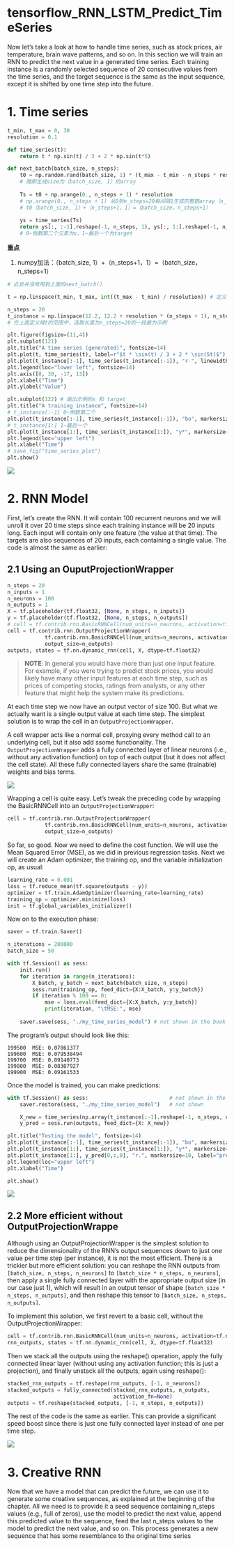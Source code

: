 # tensorflow_RNN_LSTM_Predict_TimeSeries

Now let’s take a look at how to handle time series, such as stock prices, air temperature, brain wave patterns, and so on. In this section we will train an RNN to predict the next value in a generated time series. Each training instance is a randomly selected sequence of 20 consecutive values from the time series, and the target sequence is the same as the input sequence, except it is shifted by one time step into the future.

# 1. Time series

```python
t_min, t_max = 0, 30
resolution = 0.1

def time_series(t):
    return t * np.sin(t) / 3 + 2 * np.sin(t*5)

def next_batch(batch_size, n_steps):
    t0 = np.random.rand(batch_size, 1) * (t_max - t_min - n_steps * resolution)
    # 随即生成size为（batch_size, 1）的array 
    
    Ts = t0 + np.arange(0., n_steps + 1) * resolution
    # np.arange(0., n_steps + 1) 从0到n_steps=20每间隔1生成的整数array（n_steps+1，1）
    # t0（batch_size, 1）+（n_steps+1，1）=（batch_size，n_steps+1）
    
    ys = time_series(Ts)
    return ys[:, :-1].reshape(-1, n_steps, 1), ys[:, 1:].reshape(-1, n_steps, 1)
    # 0~倒数第二个元素为x，1~最后一个为target
```
**重点**

1. numpy加法：（batch_size, 1）+（n_steps+1，1）=（batch_size，n_steps+1）

```python
# 此处并没有用到上面的next_batch()

t = np.linspace(t_min, t_max, int((t_max - t_min) / resolution)) # 定义域t（0，30）共30/0.1=300个离散点

n_steps = 20
t_instance = np.linspace(12.2, 12.2 + resolution * (n_steps + 1), n_steps + 1)
# 在上面定义域t的范围中，选取长度为n_steps=20的一段最为示例

plt.figure(figsize=(11,4))
plt.subplot(121)
plt.title("A time series (generated)", fontsize=14)
plt.plot(t, time_series(t), label=r"$t * \sin(t) / 3 + 2 * \sin(5t)$")
plt.plot(t_instance[:-1], time_series(t_instance[:-1]), "r-", linewidth=3, label="A training instance")
plt.legend(loc="lower left", fontsize=14)
plt.axis([0, 30, -17, 13])
plt.xlabel("Time")
plt.ylabel("Value")

plt.subplot(122) # 画出示例的x 和 target
plt.title("A training instance", fontsize=14)
# t_instance[:-1] 0~倒数第二个
plt.plot(t_instance[:-1], time_series(t_instance[:-1]), "bo", markersize=10, label="instance")
# t_instance[1:] 1~最后一个
plt.plot(t_instance[1:], time_series(t_instance[1:]), "y*", markersize=10, label="target")
plt.legend(loc="upper left")
plt.xlabel("Time")
# save_fig("time_series_plot")
plt.show()
```

![](https://i.loli.net/2019/01/11/5c3847adde410.png)


# 2. RNN Model
First, let’s create the RNN. It will contain 100 recurrent neurons and we will unroll it over 20 time steps
since each training instance will be 20 inputs long. Each input will contain only one feature (the value at
that time). The targets are also sequences of 20 inputs, each containing a single value. The code is almost
the same as earlier:

## 2.1 Using an OuputProjectionWrapper
```python
n_steps = 20
n_inputs = 1
n_neurons = 100
n_outputs = 1
X = tf.placeholder(tf.float32, [None, n_steps, n_inputs])
y = tf.placeholder(tf.float32, [None, n_steps, n_outputs])
# cell = tf.contrib.rnn.BasicRNNCell(num_units=n_neurons, activation=tf.nn.relu)
cell = tf.contrib.rnn.OutputProjectionWrapper(
            tf.contrib.rnn.BasicRNNCell(num_units=n_neurons, activation=tf.nn.relu),
            output_size=n_outputs)
outputs, states = tf.nn.dynamic_rnn(cell, X, dtype=tf.float32)
```
> **NOTE**:
> In general you would have more than just one input feature. For example, if you were trying to predict stock prices, you would likely have many other input features at each time step, such as prices of competing stocks, ratings from analysts, or any other feature that might help the system make its predictions.

At each time step we now have an output vector of size 100. But what we actually want is a single output value at each time step. The simplest solution is to wrap the cell in an ```OutputProjectionWrapper```. 

A cell wrapper acts like a normal cell, proxying every method call to an underlying cell, but it also add ssome functionality. The ```OutputProjectionWrapper``` adds a fully connected layer of linear neurons (i.e., without any activation function) on top of each output (but it does not affect the cell state). All these fully connected layers share the same (trainable) weights and bias terms. 

![](https://i.loli.net/2019/01/11/5c38483442d82.png)

Wrapping a cell is quite easy. Let’s tweak the preceding code by wrapping the BasicRNNCell into an ```OutputProjectionWrapper```:
```python
cell = tf.contrib.rnn.OutputProjectionWrapper(
            tf.contrib.rnn.BasicRNNCell(num_units=n_neurons, activation=tf.nn.relu),
            output_size=n_outputs)
```
So far, so good. Now we need to define the cost function. We will use the Mean Squared Error (MSE), as we did in previous regression tasks. Next we will create an Adam optimizer, the training op, and the variable initialization op, as usual:
```python
learning_rate = 0.001
loss = tf.reduce_mean(tf.square(outputs - y))
optimizer = tf.train.AdamOptimizer(learning_rate=learning_rate)
training_op = optimizer.minimize(loss)
init = tf.global_variables_initializer()
```
Now on to the execution phase:
```python
saver = tf.train.Saver()

n_iterations = 200000
batch_size = 50

with tf.Session() as sess:
    init.run()
    for iteration in range(n_iterations):
        X_batch, y_batch = next_batch(batch_size, n_steps)
        sess.run(training_op, feed_dict={X:X_batch, y:y_batch})
        if iteration % 100 == 0:
            mse = loss.eval(feed_dict={X:X_batch, y:y_batch})
            print(iteration, "\tMSE:", mse)
    
    saver.save(sess, "./my_time_series_model") # not shown in the book
```
The program’s output should look like this:
```
199500 	MSE: 0.07861377
199600 	MSE: 0.079538494
199700 	MSE: 0.09140773
199800 	MSE: 0.08307927
199900 	MSE: 0.09161533
```
Once the model is trained, you can make predictions:
```python
with tf.Session() as sess:                          # not shown in the book
    saver.restore(sess, "./my_time_series_model")   # not shown

    X_new = time_series(np.array(t_instance[:-1].reshape(-1, n_steps, n_inputs)))
    y_pred = sess.run(outputs, feed_dict={X: X_new})
```
```python
plt.title("Testing the model", fontsize=14)
plt.plot(t_instance[:-1], time_series(t_instance[:-1]), "bo", markersize=10, label="instance")
plt.plot(t_instance[1:], time_series(t_instance[1:]), "y*", markersize=10, label="target")
plt.plot(t_instance[1:], y_pred[0,:,0], "r.", markersize=10, label="prediction")
plt.legend(loc="upper left")
plt.xlabel("Time")

plt.show()
```
![](https://i.loli.net/2019/01/11/5c3848af3ddb3.png)

## 2.2 More efficient without OutputProjectionWrappe

Although using an OutputProjectionWrapper is the simplest solution to reduce the dimensionality of the RNN’s output sequences down to just one value per time step (per instance), it is not the most efficient. There is a trickier but more efficient solution: you can reshape the RNN outputs from ```[batch_size, n_steps, n_neurons]``` to ```[batch_size * n_steps, n_neurons]```, then apply a single fully connected layer with the appropriate output size (in our case just 1), which will result in an output tensor of shape ```[batch_size * n_steps, n_outputs]```, and then reshape this tensor to ```[batch_size, n_steps, n_outputs]```. 

To implement this solution, we first revert to a basic cell, without the OutputProjectionWrapper:
```python
cell = tf.contrib.rnn.BasicRNNCell(num_units=n_neurons, activation=tf.nn.relu)
rnn_outputs, states = tf.nn.dynamic_rnn(cell, X, dtype=tf.float32)
```
Then we stack all the outputs using the reshape() operation, apply the fully connected linear layer
(without using any activation function; this is just a projection), and finally unstack all the outputs, again
using reshape():
```python
stacked_rnn_outputs = tf.reshape(rnn_outputs, [-1, n_neurons])
stacked_outputs = fully_connected(stacked_rnn_outputs, n_outputs,
                                  activation_fn=None)
outputs = tf.reshape(stacked_outputs, [-1, n_steps, n_outputs])
```
The rest of the code is the same as earlier. This can provide a significant speed boost since there is just
one fully connected layer instead of one per time step.

![](https://i.loli.net/2019/01/11/5c384aec71abb.png)

# 3. Creative RNN
Now that we have a model that can predict the future, we can use it to generate some creative sequences,
as explained at the beginning of the chapter. All we need is to provide it a seed sequence containing
n_steps values (e.g., full of zeros), use the model to predict the next value, append this predicted value
to the sequence, feed the last n_steps values to the model to predict the next value, and so on. This
process generates a new sequence that has some resemblance to the original time series
